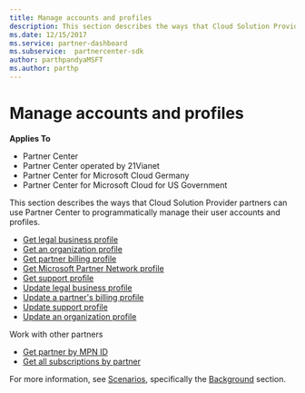 ```yaml
---
title: Manage accounts and profiles
description: This section describes the ways that Cloud Solution Provider partners can use the Partner Center to programmatically manage their user accounts and profiles.
ms.date: 12/15/2017
ms.service: partner-dashboard
ms.subservice:  partnercenter-sdk
author: parthpandyaMSFT
ms.author: parthp
---
```


# Manage accounts and profiles

**Applies To**

- Partner Center
- Partner Center operated by 21Vianet
- Partner Center for Microsoft Cloud Germany
- Partner Center for Microsoft Cloud for US Government

This section describes the ways that Cloud Solution Provider partners can use Partner Center to programmatically manage their user accounts and profiles.

- [Get legal business profile](get-legal-business-profile.md)
- [Get an organization profile](get-an-organization-profile.md)
- [Get partner billing profile](get-partner-billing-profile.md)
- [Get Microsoft Partner Network profile](get-partner-network-profile.md)
- [Get support profile](get-support-profile.md)
- [Update legal business profile](update-legal-business-profile.md)
- [Update a partner's billing profile](update-partner-billing-profile.md)
- [Update support profile](update-support-profile.md)
- [Update an organization profile](update-an-organization-profile.md)

Work with other partners

- [Get partner by MPN ID](get-partner-by-mpn-id.md)
- [Get all subscriptions by partner](get-all-subscriptions-by-partner.md)

For more information, see [Scenarios](scenarios.md), specifically the [Background](scenarios.md#background) section.